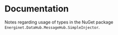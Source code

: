 # Documentation
Notes regarding usage of types in the NuGet package `Energinet.DataHub.MessageHub.SimpleInjector`. 

